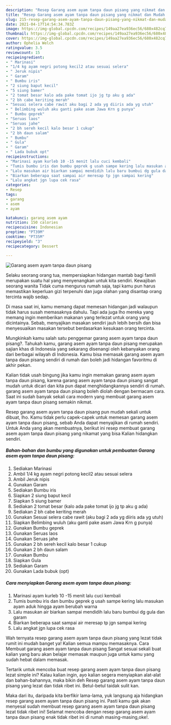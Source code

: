 ```yaml
---
description: "Resep Garang asem ayam tanpa daun pisang yang nikmat dan Mudah Dibuat"
title: "Resep Garang asem ayam tanpa daun pisang yang nikmat dan Mudah Dibuat"
slug: 215-resep-garang-asem-ayam-tanpa-daun-pisang-yang-nikmat-dan-mudah-dibuat
date: 2021-04-17T14:54:34.783Z
image: https://img-global.cpcdn.com/recipes/149aa27ea936ec56/680x482cq70/garang-asem-ayam-tanpa-daun-pisang-foto-resep-utama.jpg
thumbnail: https://img-global.cpcdn.com/recipes/149aa27ea936ec56/680x482cq70/garang-asem-ayam-tanpa-daun-pisang-foto-resep-utama.jpg
cover: https://img-global.cpcdn.com/recipes/149aa27ea936ec56/680x482cq70/garang-asem-ayam-tanpa-daun-pisang-foto-resep-utama.jpg
author: Ophelia Welch
ratingvalue: 3.5
reviewcount: 15
recipeingredient:
- " Marinasi"
- "1/4 kg ayam negri potong kecil2 atau sesuai selera"
- " Jeruk nipis"
- " Garam"
- " Bumbu iris"
- "2 siung baput kecil"
- "5 siung bamer"
- "2 tomat besar kalo ada pake tomat ijo jg tp aku g ada"
- "2 bh cabe keriting merah"
- "Sesuai selera cabe rawit aku bagi 2 ada yg diiris ada yg utuh"
- " Belimbing wuluh aku ganti pake asam Jawa Krn g punya"
- " Bumbu geprek"
- "Seruas laos"
- "Seruas jahe"
- "2 bh sereh kecil kalo besar 1 cukup"
- "2 bh daun salam"
- " Bumbu"
- " Gula"
- " Garam"
- " Lada bubuk opt"
recipeinstructions:
- "Marinasi ayam kurleb 10 -15 menit lalu cuci kembali"
- "Tumis bumbu iris dan bumbu geprek g usah sampe kering lalu masukan ayam aduk hingga ayam berubah warna"
- "Lalu masukan air biarkan sampai mendidih lalu baru bumbui dg gula dan garam"
- "Biarkan beberapa saat sampai air meresap tp jgn sampai kering"
- "Lalu angkat jgn lupa cek rasa"
categories:
- Resep
tags:
- garang
- asem
- ayam

katakunci: garang asem ayam 
nutrition: 150 calories
recipecuisine: Indonesian
preptime: "PT39M"
cooktime: "PT35M"
recipeyield: "3"
recipecategory: Dessert

---
```



![Garang asem ayam tanpa daun pisang](https://img-global.cpcdn.com/recipes/149aa27ea936ec56/680x482cq70/garang-asem-ayam-tanpa-daun-pisang-foto-resep-utama.jpg)

Selaku seorang orang tua, mempersiapkan hidangan mantab bagi famili merupakan suatu hal yang menyenangkan untuk kita sendiri. Kewajiban seorang  wanita Tidak cuma mengurus rumah saja, tapi kamu pun harus memastikan keperluan gizi terpenuhi dan juga olahan yang disantap orang tercinta wajib sedap.

Di masa  saat ini, kamu memang dapat memesan hidangan jadi walaupun tidak harus susah memasaknya dahulu. Tapi ada juga lho mereka yang memang ingin memberikan makanan yang terlezat untuk orang yang dicintainya. Sebab, menyajikan masakan sendiri jauh lebih bersih dan bisa menyesuaikan masakan tersebut berdasarkan kesukaan orang tercinta. 



Mungkinkah kamu salah satu penggemar garang asem ayam tanpa daun pisang?. Tahukah kamu, garang asem ayam tanpa daun pisang merupakan sajian khas di Indonesia yang sekarang disenangi oleh kebanyakan orang dari berbagai wilayah di Indonesia. Kamu bisa memasak garang asem ayam tanpa daun pisang sendiri di rumah dan boleh jadi hidangan favoritmu di akhir pekan.

Kalian tidak usah bingung jika kamu ingin memakan garang asem ayam tanpa daun pisang, karena garang asem ayam tanpa daun pisang sangat mudah untuk dicari dan kita pun dapat menghidangkannya sendiri di rumah. garang asem ayam tanpa daun pisang boleh diolah dengan bermacam cara. Saat ini sudah banyak sekali cara modern yang membuat garang asem ayam tanpa daun pisang semakin nikmat.

Resep garang asem ayam tanpa daun pisang pun mudah sekali untuk dibuat, lho. Kamu tidak perlu capek-capek untuk memesan garang asem ayam tanpa daun pisang, sebab Anda dapat menyajikan di rumah sendiri. Untuk Anda yang akan membuatnya, berikut ini resep membuat garang asem ayam tanpa daun pisang yang nikamat yang bisa Kalian hidangkan sendiri.

<!--inarticleads1-->

##### Bahan-bahan dan bumbu yang digunakan untuk pembuatan Garang asem ayam tanpa daun pisang:

1. Sediakan  Marinasi
1. Ambil 1/4 kg ayam negri potong kecil2 atau sesuai selera
1. Ambil  Jeruk nipis
1. Gunakan  Garam
1. Sediakan  Bumbu iris
1. Siapkan 2 siung baput kecil
1. Siapkan 5 siung bamer
1. Sediakan 2 tomat besar (kalo ada pake tomat ijo jg tp aku g ada)
1. Sediakan 2 bh cabe keriting merah
1. Gunakan Sesuai selera cabe rawit (aku bagi 2 ada yg diiris ada yg utuh)
1. Siapkan  Belimbing wuluh (aku ganti pake asam Jawa Krn g punya)
1. Gunakan  Bumbu geprek
1. Gunakan Seruas laos
1. Gunakan Seruas jahe
1. Gunakan 2 bh sereh kecil kalo besar 1 cukup
1. Gunakan 2 bh daun salam
1. Gunakan  Bumbu
1. Siapkan  Gula
1. Sediakan  Garam
1. Gunakan  Lada bubuk (opt)




<!--inarticleads2-->

##### Cara menyiapkan Garang asem ayam tanpa daun pisang:

1. Marinasi ayam kurleb 10 -15 menit lalu cuci kembali
1. Tumis bumbu iris dan bumbu geprek g usah sampe kering lalu masukan ayam aduk hingga ayam berubah warna
1. Lalu masukan air biarkan sampai mendidih lalu baru bumbui dg gula dan garam
1. Biarkan beberapa saat sampai air meresap tp jgn sampai kering
1. Lalu angkat jgn lupa cek rasa




Wah ternyata resep garang asem ayam tanpa daun pisang yang lezat tidak rumit ini mudah banget ya! Kalian semua mampu memasaknya. Cara Membuat garang asem ayam tanpa daun pisang Sangat sesuai sekali buat kalian yang baru akan belajar memasak maupun juga untuk kamu yang sudah hebat dalam memasak.

Tertarik untuk mencoba buat resep garang asem ayam tanpa daun pisang lezat simple ini? Kalau kalian ingin, ayo kalian segera menyiapkan alat-alat dan bahan-bahannya, maka bikin deh Resep garang asem ayam tanpa daun pisang yang lezat dan tidak ribet ini. Betul-betul taidak sulit kan. 

Maka dari itu, daripada kita berfikir lama-lama, yuk langsung aja hidangkan resep garang asem ayam tanpa daun pisang ini. Pasti kamu gak akan menyesal sudah membuat resep garang asem ayam tanpa daun pisang lezat tidak ribet ini! Selamat mencoba dengan resep garang asem ayam tanpa daun pisang enak tidak ribet ini di rumah masing-masing,oke!.

